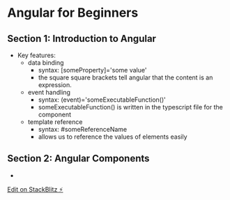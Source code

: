 # Angular for Beginners

## Section 1: Introduction to Angular
- Key features:
  - data binding
    - syntax: \[someProperty\]='some value'
    - the square square brackets tell angular that the content is an expression. 
  - event handling
    - syntax: (event)='someExecutableFunction()'
    - someExecutableFunction() is written in the typescript file for the component
  - template reference
    - syntax: #someReferenceName
    - allows us to reference the values of elements easily

## Section 2: Angular Components
  - 








  




[Edit on StackBlitz ⚡️](https://stackblitz.com/edit/angular-tqgseo)